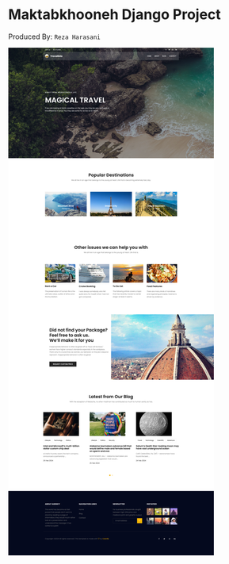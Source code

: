 # Maktabkhooneh Django Project

Produced By: `Reza Harasani`

![website-snapshot.png](statics%2Fimg%2Fwebsite%2Fwebsite-snapshot.png)